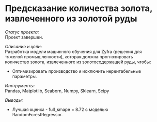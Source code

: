 # Предсказание количества золота, извлеченного из золотой руды

*Статус проекта:*  
Проект завершен.

*Описание и цели:*  
Разработка модели машинного обучения для Zyfra (решения для тяжелой промышленности), которая должна прогнозировать количество золота, извлеченного из золотосодержащей руды, чтобы:
- Оптимизировать производство и исключить нерентабельные параметры.

*Инструменты:*  
Pandas, Matplotlib, Seaborn, Numpy, Sklearn, Scipy

*Выводы:*  
- Лучшая оценка - full_smape = 8.72 с моделью RandomForestRegressor.
